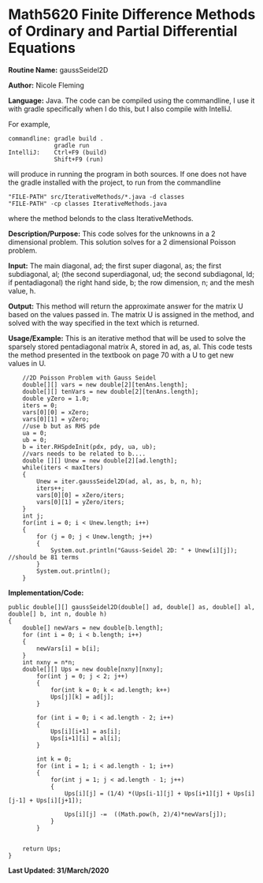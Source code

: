 # Math5620 Finite Difference Methods of Ordinary and Partial Differential Equations
**Routine Name:**           gaussSeidel2D

**Author:** Nicole Fleming

**Language:** Java. The code can be compiled using the commandline, I use it with gradle specifically when I do this, but I also compile with IntelliJ.

For example,

    commandline: gradle build .
                 gradle run
    IntelliJ:    Ctrl+F9 (build)
                 Shift+F9 (run)

will produce in running the program in both sources. If one does not have the gradle installed with the project, to run from the commandline

    "FILE-PATH" src/IterativeMethods/*.java -d classes
    "FILE-PATH" -cp classes IterativeMethods.java
    
where the method belonds to the class IterativeMethods.

**Description/Purpose:** This code solves for the unknowns in a 2 dimensional problem. This solution solves for a 2 dimensional Poisson problem.

**Input:** The main diagonal, ad; the first super diagonal, as; the first subdiagonal, al; (the second superdiagonal, ud; the second subdiagonal, ld; if pentadiagonal)  the right hand side, b; the row dimension, n; and the mesh value, h. 

**Output:** This method will return the approximate answer for the matrix U based on the values passed in. The matrix U is assigned in the method, and solved with the way specified in the text which is returned.

**Usage/Example:**  This is an iterative method that will be used to solve the sparsely stored pentadiagonal matrix A, stored in ad, as, al. This code tests the method presented in the textbook on page 70 with a U to get new values in U. 
            
        //2D Poisson Problem with Gauss Seidel
        double[][] vars = new double[2][tenAns.length];
        double[][] tenVars = new double[2][tenAns.length];
        double yZero = 1.0;
        iters = 0;
        vars[0][0] = xZero;
        vars[0][1] = yZero;
        //use b but as RHS pde
        ua = 0;
        ub = 0;
        b = iter.RHSpdeInit(pdx, pdy, ua, ub);
        //vars needs to be related to b....
        double [][] Unew = new double[2][ad.length];
        while(iters < maxIters)
        {
            Unew = iter.gaussSeidel2D(ad, al, as, b, n, h);
            iters++;
            vars[0][0] = xZero/iters;
            vars[0][1] = yZero/iters;
        }
        int j;
        for(int i = 0; i < Unew.length; i++)
        {
            for (j = 0; j < Unew.length; j++)
            {
                System.out.println("Gauss-Seidel 2D: " + Unew[i][j]); //should be 81 terms
            }
            System.out.println();
        }
               

**Implementation/Code:** 

    public double[][] gaussSeidel2D(double[] ad, double[] as, double[] al, double[] b, int n, double h)
    {
        double[] newVars = new double[b.length];
        for (int i = 0; i < b.length; i++)
        {
            newVars[i] = b[i];
        }
        int nxny = n*n;
        double[][] Ups = new double[nxny][nxny];
            for(int j = 0; j < 2; j++)
            {
                for(int k = 0; k < ad.length; k++)
                Ups[j][k] = ad[j];
            }

            for (int i = 0; i < ad.length - 2; i++)
            {
                Ups[i][i+1] = as[i];
                Ups[i+1][i] = al[i];
            }

            int k = 0;
            for (int i = 1; i < ad.length - 1; i++)
            {
                for(int j = 1; j < ad.length - 1; j++)
                {
                    Ups[i][j] = (1/4) *(Ups[i-1][j] + Ups[i+1][j] + Ups[i][j-1] + Ups[i][j+1]);

                    Ups[i][j] -=  ((Math.pow(h, 2)/4)*newVars[j]);
                }
            }


        return Ups;
    }
    
**Last Updated: 31/March/2020**
